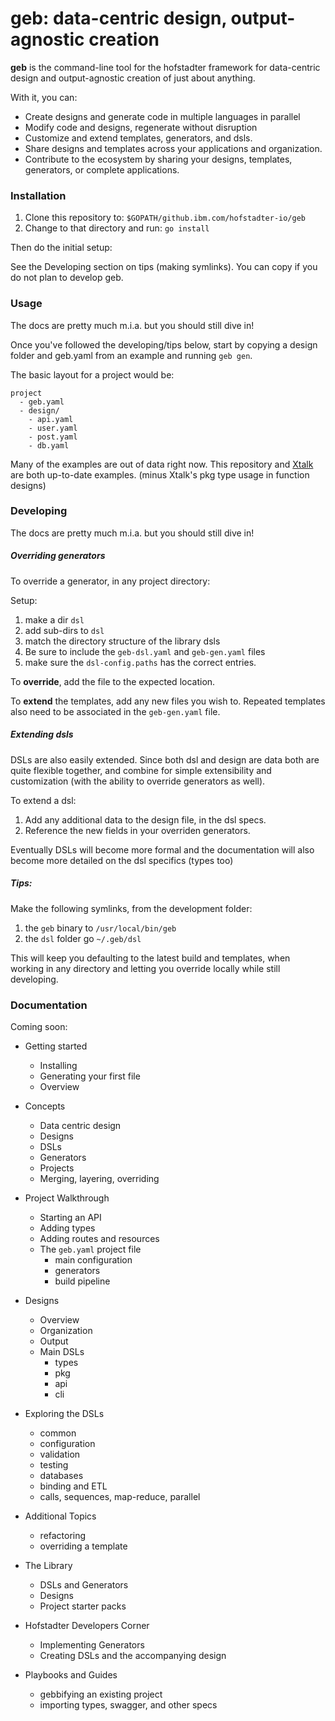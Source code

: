 # geb: data-centric design, output-agnostic creation

__geb__ is the command-line tool for the hofstadter
framework for data-centric design and output-agnostic creation
of just about anything.

With it, you can:

- Create designs and generate code in multiple languages in parallel
- Modify code and designs, regenerate without disruption
- Customize and extend templates, generators, and dsls.
- Share designs and templates across your applications and organization.
- Contribute to the ecosystem by sharing your designs, templates, generators, or complete applications.

### Installation

1. Clone this repository to: `$GOPATH/github.ibm.com/hofstadter-io/geb`
2. Change to that directory and run: `go install`

Then do the initial setup:

See the Developing section on tips (making symlinks).
You can copy if you do not plan to develop geb.


### Usage

The docs are pretty much m.i.a. but you should still dive in!

Once you've followed the developing/tips below,
start by copying a design folder and geb.yaml
from an example and running `geb gen`.

The basic layout for a project would be:

```
project
  - geb.yaml
  - design/
    - api.yaml
    - user.yaml
    - post.yaml
    - db.yaml
```

Many of the examples are out of data right now.
This repository and [Xtalk](https://github.ibm.com/krobots/k8s-csf-xtalk)
are both up-to-date examples. (minus Xtalk's pkg type usage in function designs)



### Developing

The docs are pretty much m.i.a. but you should still dive in!


##### Overriding generators

To override a generator, in any project directory:

Setup:

1. make a dir `dsl`
1. add sub-dirs to `dsl`
  1. match the directory structure of the library dsls
  1. Be sure to include the `geb-dsl.yaml` and `geb-gen.yaml` files
1. make sure the `dsl-config.paths` has the correct entries.

To __override__, add the file
to the expected location.

To __extend__ the templates,
add any new files you wish to.
Repeated templates also need
to be associated in the `geb-gen.yaml` file.

##### Extending dsls

DSLs are also easily extended.
Since both dsl and design are data
both are quite flexible together,
and combine for simple extensibility
and customization
(with the ability to override generators as well).

To extend a dsl:

1. Add any additional data to the design file, in the dsl specs.
1. Reference the new fields in your overriden generators.

Eventually DSLs will become more formal
and the documentation will also
become more detailed on the
dsl specifics (types too)
 



##### Tips:

Make the following symlinks,
from the development folder:

1. the `geb` binary to `/usr/local/bin/geb`
1. the `dsl` folder go `~/.geb/dsl`

This will keep you defaulting to
the latest build and templates,
when working in any directory
and letting you override
locally while still developing.



### Documentation

Coming soon:

- Getting started
  - Installing
  - Generating your first file
  - Overview

- Concepts
  - Data centric design
  - Designs
  - DSLs
  - Generators
  - Projects
  - Merging, layering, overriding

- Project Walkthrough
  - Starting an API
  - Adding types
  - Adding routes and resources
  - The `geb.yaml` project file
    - main configuration
    - generators
    - build pipeline 

- Designs
  - Overview
  - Organization
  - Output
  - Main DSLs
    - types
    - pkg
    - api
    - cli

- Exploring the DSLs
  - common
  - configuration
  - validation
  - testing
  - databases
  - binding and ETL
  - calls, sequences, map-reduce, parallel

- Additional Topics
  - refactoring
  - overriding a template
    
- The Library
  - DSLs and Generators
  - Designs
  - Project starter packs

- Hofstadter Developers Corner
  - Implementing Generators
  - Creating DSLs and the accompanying design

- Playbooks and Guides
  - gebbifying an existing project
  - importing types, swagger, and other specs


